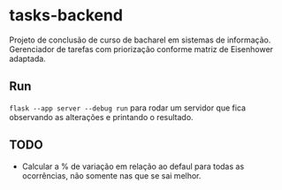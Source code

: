 # tasks-backend

Projeto de conclusão de curso de bacharel em sistemas de informação. Gerenciador de tarefas com priorização conforme matriz de Eisenhower adaptada.

## Run

`flask --app server --debug run` para rodar um servidor que fica observando as alterações e printando o resultado.



## TODO

- Calcular a % de variação em relação ao defaul para todas as ocorrências, não somente nas que se sai melhor.